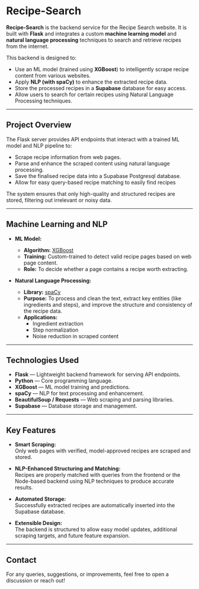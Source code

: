 # Recipe-Search

**Recipe-Search** is the backend service for the Recipe Search website. It is built with **Flask** and integrates a custom **machine learning model** and **natural language processing** techniques to search and retrieve recipes from the internet.

This backend is designed to:

- Use an ML model (trained using **XGBoost**) to intelligently scrape recipe content from various websites.
- Apply **NLP (with spaCy)** to enhance the extracted recipe data.
- Store the processed recipes in a **Supabase** database for easy access.
- Allow users to search for certain recipes using Natural Language Processing techniques.

---

## Project Overview

The Flask server provides API endpoints that interact with a trained ML model and NLP pipeline to:

- Scrape recipe information from web pages.
- Parse and enhance the scraped content using natural language processing.
- Save the finalised recipe data into a Supabase Postgresql database.
- Allow for easy query-based recipe matching to easily find recipes 

The system ensures that only high-quality and structured recipes are stored, filtering out irrelevant or noisy data.

---

## Machine Learning and NLP

- **ML Model:**
  - **Algorithm:** [XGBoost](https://xgboost.ai/)
  - **Training:** Custom-trained to detect valid recipe pages based on web page content.
  - **Role:** To decide whether a page contains a recipe worth extracting.

- **Natural Language Processing:**
  - **Library:** [spaCy](https://spacy.io/)
  - **Purpose:** To process and clean the text, extract key entities (like ingredients and steps), and improve the structure and consistency of the recipe data.
  - **Applications:** 
    - Ingredient extraction
    - Step normalization
    - Noise reduction in scraped content

---

## Technologies Used

- **Flask** — Lightweight backend framework for serving API endpoints.
- **Python** — Core programming language.
- **XGBoost** — ML model training and predictions.
- **spaCy** — NLP for text processing and enhancement.
- **BeautifulSoup / Requests** — Web scraping and parsing libraries.
- **Supabase** — Database storage and management.

---

## Key Features

- **Smart Scraping:**  
  Only web pages with verified, model-approved recipes are scraped and stored.

- **NLP-Enhanced Structuring and Matching:**  
  Recipes are properly matched with queries from the frontend or the Node-based backend using NLP techniques to produce accurate results.

- **Automated Storage:**  
  Successfully extracted recipes are automatically inserted into the Supabase database.

- **Extensible Design:**  
  The backend is structured to allow easy model updates, additional scraping targets, and future feature expansion.

---

## Contact

For any queries, suggestions, or improvements, feel free to open a discussion or reach out!

